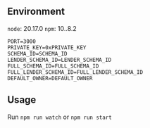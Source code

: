 ## Environment

`node`: 20.17.0
`npm`: 10..8.2

```
PORT=3000
PRIVATE_KEY=0xPRIVATE_KEY
SCHEMA_ID=SCHEMA_ID
LENDER_SCHEMA_ID=LENDER_SCHEMA_ID
FULL_SCHEMA_ID=FULL_SCHEMA_ID
FULL_LENDER_SCHEMA_ID=FULL_LENDER_SCHEMA_ID
DEFAULT_OWNER=DEFAULT_OWNER
```

## Usage
Run ```npm run watch``` or ```npm run start```